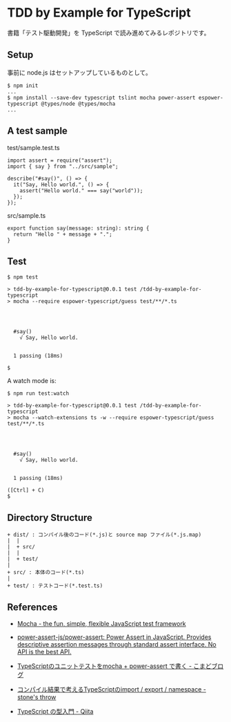 # TDD by Example for TypeScript

書籍「テスト駆動開発」を TypeScript で読み進めてみるレポジトリです。

## Setup

事前に node.js はセットアップしているものとして。

```
$ npm init
...
$ npm install --save-dev typescript tslint mocha power-assert espower-typescript @types/node @types/mocha
...
```

## A test sample

test/sample.test.ts

```
import assert = require("assert");
import { say } from "../src/sample";

describe("#say()", () => {
  it("Say, Hello world.", () => {
    assert("Hello world." === say("world"));
  });
});
```

src/sample.ts

```
export function say(message: string): string {
  return "Hello " + message + ".";
}
```

## Test

```
$ npm test

> tdd-by-example-for-typescript@0.0.1 test /tdd-by-example-for-typescript
> mocha --require espower-typescript/guess test/**/*.ts




  #say()
    √ Say, Hello world.


  1 passing (18ms)

$
```

A watch mode is:

```
$ npm run test:watch

> tdd-by-example-for-typescript@0.0.1 test /tdd-by-example-for-typescript
> mocha --watch-extensions ts -w --require espower-typescript/guess test/**/*.ts




  #say()
    √ Say, Hello world.


  1 passing (18ms)

([Ctrl] + C)
$ 
```

## Directory Structure

```
+ dist/ : コンパイル後のコード(*.js)と source map ファイル(*.js.map) 
|  |
|  + src/
|  |
|  + test/
|
+ src/ : 本体のコード(*.ts)
|
+ test/ : テストコード(*.test.ts)
```

## References

* [Mocha - the fun, simple, flexible JavaScript test framework](https://mochajs.org/)

* [power-assert-js/power-assert: Power Assert in JavaScript. Provides descriptive assertion messages through standard assert interface. No API is the best API.](https://github.com/power-assert-js/power-assert)

* [TypeScriptのユニットテストをmocha + power-assert で書く - こまどブログ](https://ky-yk-d.hatenablog.com/entry/2018/11/04/091055)

* [コンパイル結果で考えるTypeScriptのimport / export / namespace - stone's throw](http://osamtimizer.hatenablog.com/entry/2018/06/27/222155)

* [TypeScript の型入門 - Qiita](https://qiita.com/uhyo/items/e2fdef2d3236b9bfe74a)
